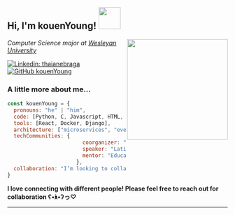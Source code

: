 <h2> Hi, I'm kouenYoung! <img src="https://media.giphy.com/media/mGcNjsfWAjY5AEZNw6/giphy.gif" width="50"></h2>
<img align='right' src="https://media.giphy.com/media/ieyl9zmCjO4b4t6qoY/giphy.gif" width="230">
<p><em>Computer Science major at <a href="https://www.wesleyan.edu">Wesleyan University</a></br>
</em></p>

[![Linkedin: thaianebraga](https://img.shields.io/badge/-thaianebraga-blue?style=flat-square&logo=Linkedin&logoColor=white&link=https://www.linkedin.com/in/thaianebraga/)](https://www.linkedin.com/in/hongyuan-yang)
[![GitHub kouenYoung](https://img.shields.io/github/followers/thaiane?label=follow&style=social)](https://github.com/kouenYoung)


### A little more about me...  

```javascript
const kouenYoung = {
  pronouns: "he" | "him",
  code: [Python, C, Javascript, HTML, CSS],
  tools: [React, Docker, Django],
  architecture: ["microservices", "event-driven", "design system pattern"],
  techCommunities: {
                        coorganizer: "AfroPython",
                        speaker: "Latinity",
                        mentor: "EducaTRANSforma"
                      },
  collaboration: "I’m looking to collaborate on AMV/GMV projects."
}
```

<b>I love connecting with different people! Please feel free to reach out for collaboration ʕ•́ᴥ•̀ʔっ♡</b>

---

<!---
kouenYoung/kouenYoung is a ✨ special ✨ repository because its `README.md` (this file) appears on your GitHub profile.
You can click the Preview link to take a look at your changes.
--->
